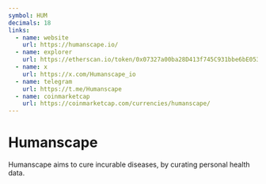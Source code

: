 ```yaml
---
symbol: HUM
decimals: 18
links:
  - name: website
    url: https://humanscape.io/
  - name: explorer
    url: https://etherscan.io/token/0x07327a00ba28D413f745C931bbe6bE053B0AD2a6
  - name: x
    url: https://x.com/Humanscape_io
  - name: telegram
    url: https://t.me/Humanscape
  - name: coinmarketcap
    url: https://coinmarketcap.com/currencies/humanscape/
---
```


# Humanscape

Humanscape aims to cure incurable diseases, by curating personal health data.
